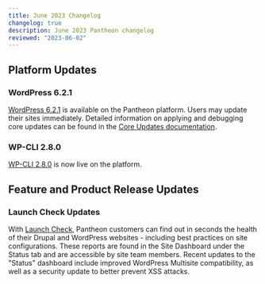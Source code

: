 ```yaml
---
title: June 2023 Changelog
changelog: true
description: June 2023 Pantheon changelog
reviewed: "2023-06-02"
---
```


## Platform Updates

### WordPress 6.2.1

[WordPress 6.2.1](https://wordpress.org/news/2023/05/wordpress-6-2-1-maintenance-security-release/) is available on the Pantheon platform. Users may update their sites immediately. Detailed information on applying and debugging core updates can be found in the [Core Updates documentation](/core-updates).

### WP-CLI 2.8.0

[WP-CLI 2.8.0](https://make.wordpress.org/cli/2023/05/31/wp-cli-v2-8-0-release-notes/) is now live on the platform.

## Feature and Product Release Updates

### Launch Check Updates

With [Launch Check](https://pantheon.io/features/launch-check?docs), Pantheon customers can find out in seconds the health of their Drupal and WordPress websites - including best practices on site configurations. These reports are found in the Site Dashboard under the Status tab and are accessible by site team members. Recent updates to the "Status" dashboard include improved WordPress Multisite compatibility, as well as a security update to better prevent XSS attacks.
